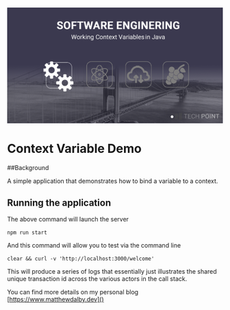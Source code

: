 
![Project banner](./images/working-with-context-variables-java.png)

# Context Variable Demo


##Background

A simple application that demonstrates how to bind a variable to a context.



## Running the application



The above command will launch the server

```
npm run start
```

And this command will allow you to test via the command line

```
clear && curl -v 'http://localhost:3000/welcome'
```
This will produce a series of logs that essentially just illustrates the shared unique transaction id across the various actors in the call stack.


You can find more details on my personal blog [https://www.matthewdalby.dev]()